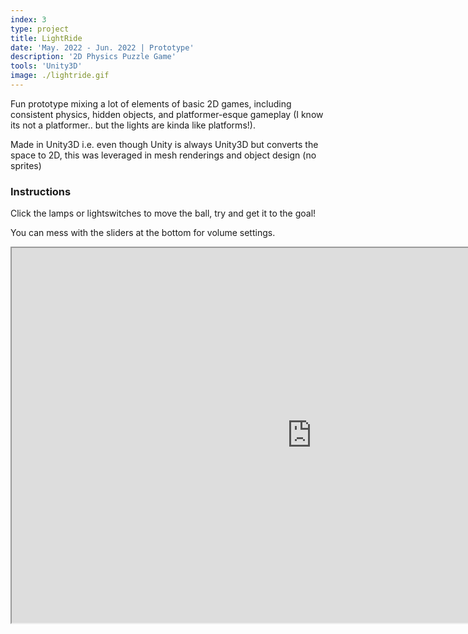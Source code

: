 ```yaml
---
index: 3
type: project
title: LightRide
date: 'May. 2022 - Jun. 2022 | Prototype'
description: '2D Physics Puzzle Game'
tools: 'Unity3D'
image: ./lightride.gif
---
```

Fun prototype mixing a lot of elements of basic 2D games, including consistent physics, hidden objects, and platformer-esque gameplay (I know its not a platformer.. but the lights are kinda like platforms!).

Made in Unity3D i.e. even though Unity is always Unity3D but converts the space to 2D, this was leveraged in mesh renderings and object design (no sprites)
### Instructions
Click the lamps or lightswitches to move the ball, try and get it to the goal!

You can mess with the sliders at the bottom for volume settings.

<iframe src="https://i.simmer.io/@trooms/lightride" style="width:960px;height:600px"></iframe>

<style>
canvas {
  width:100vw;
  height:100vh;
}
</style>
<canvas id="introduction"></canvas>